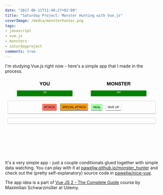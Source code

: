 ```yaml
---
date: "2017-06-11T11:48:27+02:00"
title: "Saturday Project: Monster Hunting with Vue.js"
coverImage: /media/monsterhunter.png
tags:
- javascript
- vue.js
- monsters
- saturdayproject
comments: true
---
```


I'm studying Vue.js right now - here's a simple app that I made in the process.

<!--more-->

<img src="/media/monsterhunter.gif" />

It's a very simple app - just a couple conditionals glued together with simple data watching. You can play with it at [paweljw.github.io/monster_hunter](/monster_hunter) and check out the (pretty self-explanatory) source code in [paweljw/nice-vue](https://github.com/paweljw/nice-vue/tree/master/monster_hunter). 

The app idea is a part of [Vue JS 2 - The Complete Guide](https://www.udemy.com/vuejs-2-the-complete-guide/) course by Maximilian Schwarzmüller at Udemy.


